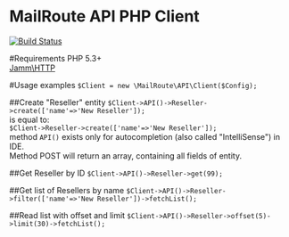 MailRoute API PHP Client  
========================
[![Build Status](https://travis-ci.org/MailRoute/mailroute_php_new.png)](https://travis-ci.org/MailRoute/mailroute_php_new)    

#Requirements 
PHP 5.3+  
[Jamm\HTTP](https://github.com/jamm/HTTP)    

#Usage examples
`$Client = new \MailRoute\API\Client($Config);`  

##Create "Reseller" entity
`$Client->API()->Reseller->create(['name'=>'New Reseller']);`   
is equal to:  
`$Client->Reseller->create(['name'=>'New Reseller']);`    
method `API()` exists only for autocompletion (also called "IntelliSense") in IDE.  
Method POST will return an array, containing all fields of entity.

##Get Reseller by ID
`$Client->API()->Reseller->get(99);`  
 
##Get list of Resellers by name
`$Client->API()->Reseller->filter(['name'=>'New Reseller'])->fetchList();`        

##Read list with offset and limit
`$Client->API()->Reseller->offset(5)->limit(30)->fetchList();`    
